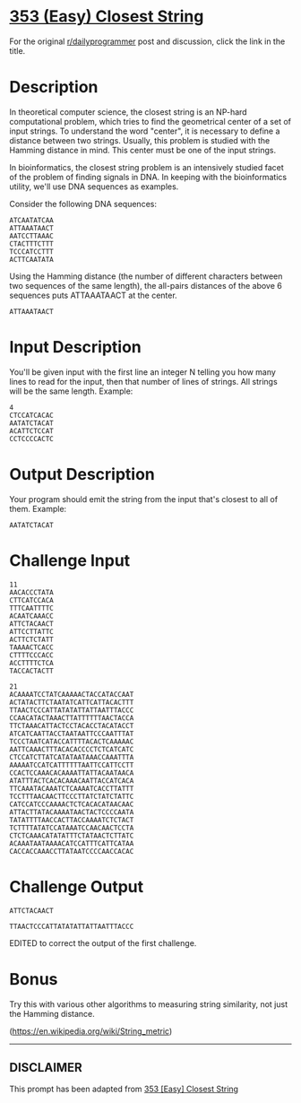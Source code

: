 # [353 (Easy) Closest String](https://www.reddit.com/r/dailyprogrammer/comments/826coe/20180305_challenge_353_easy_closest_string/)

For the original [r/dailyprogrammer](https://www.reddit.com/r/dailyprogrammer/) post and discussion, click the link in the title.

# Description
In theoretical computer science, the closest string is an NP-hard computational problem, which tries to find the geometrical center of a set of input strings. To understand the word "center", it is necessary to define a distance between two strings. Usually, this problem is studied with the Hamming distance in mind. This center must be one of the input strings.

In bioinformatics, the closest string problem is an intensively studied facet of the problem of finding signals in DNA. In keeping with the bioinformatics utility, we'll use DNA sequences as examples. 

Consider the following DNA sequences:


```
ATCAATATCAA
ATTAAATAACT
AATCCTTAAAC
CTACTTTCTTT
TCCCATCCTTT
ACTTCAATATA
```
Using the Hamming distance (the number of different characters between two sequences of the same length), the all-pairs distances of the above 6 sequences puts ATTAAATAACT at the center. 


```
ATTAAATAACT
```
# Input Description
You'll be given input with the first line an integer N telling you how many lines to read for the input, then that number of lines of strings. All strings will be the same length. Example:


```
4
CTCCATCACAC
AATATCTACAT
ACATTCTCCAT
CCTCCCCACTC
```
# Output Description
Your program should emit the string from the input that's closest to all of them. Example:


```
AATATCTACAT
```
# Challenge Input

```
11
AACACCCTATA
CTTCATCCACA
TTTCAATTTTC
ACAATCAAACC
ATTCTACAACT
ATTCCTTATTC
ACTTCTCTATT
TAAAACTCACC
CTTTTCCCACC
ACCTTTTCTCA
TACCACTACTT

21
ACAAAATCCTATCAAAAACTACCATACCAAT
ACTATACTTCTAATATCATTCATTACACTTT
TTAACTCCCATTATATATTATTAATTTACCC
CCAACATACTAAACTTATTTTTTAACTACCA
TTCTAAACATTACTCCTACACCTACATACCT
ATCATCAATTACCTAATAATTCCCAATTTAT
TCCCTAATCATACCATTTTACACTCAAAAAC
AATTCAAACTTTACACACCCCTCTCATCATC
CTCCATCTTATCATATAATAAACCAAATTTA
AAAAATCCATCATTTTTTAATTCCATTCCTT
CCACTCCAAACACAAAATTATTACAATAACA
ATATTTACTCACACAAACAATTACCATCACA
TTCAAATACAAATCTCAAAATCACCTTATTT
TCCTTTAACAACTTCCCTTATCTATCTATTC
CATCCATCCCAAAACTCTCACACATAACAAC
ATTACTTATACAAAATAACTACTCCCCAATA
TATATTTTAACCACTTACCAAAATCTCTACT
TCTTTTATATCCATAAATCCAACAACTCCTA
CTCTCAAACATATATTTCTATAACTCTTATC
ACAAATAATAAAACATCCATTTCATTCATAA
CACCACCAAACCTTATAATCCCCAACCACAC
```
# Challenge Output

```
ATTCTACAACT

TTAACTCCCATTATATATTATTAATTTACCC
```
EDITED to correct the output of the first challenge.

# Bonus
Try this with various other algorithms to measuring string similarity, not just the Hamming distance. 

(https://en.wikipedia.org/wiki/String_metric)

----
## **DISCLAIMER**
This prompt has been adapted from [353 [Easy] Closest String](https://www.reddit.com/r/dailyprogrammer/comments/826coe/20180305_challenge_353_easy_closest_string/
)
